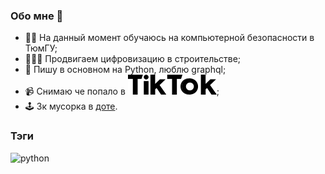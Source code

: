 ### Обо мне 👋
- 👨‍🎓 На данный момент обучаюсь на компьютерной безопасности в ТюмГУ;
- 🐱‍💻🌉 Продвигаем цифровизацию в строительстве;
- 🐍 Пишу в основном на Python, люблю graphql;
- 📹 Снимаю че попало в [<img src="./tiktok-logo.svg"/>](https://www.tiktok.com/@_vodkar);
- 🕹️ 3к мусорка в [доте](https://www.dotabuff.com/players/115131311).

### Тэги
![python](https://img.shields.io/badge/python%20-%2314354C.svg?&style=for-the-badge&logo=python&logoColor=white)
